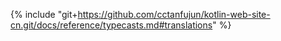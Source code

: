 {% include "git+https://github.com/cctanfujun/kotlin-web-site-cn.git/docs/reference/typecasts.md#translations" %}
